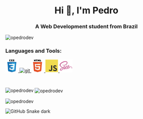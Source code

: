 <h1 align="center">Hi 👋, I'm Pedro</h1>
<h3 align="center">A Web Development student from Brazil</h3>

<p align="left"> <img src="https://komarev.com/ghpvc/?username=opedrodev&label=Profile%20views&color=0e75b6&style=flat" alt="opedrodev" /> </p>

<p align="left">
</p>

<h3 align="left">Languages and Tools:</h3>
<p align="left"> <a href="https://www.w3schools.com/css/" target="_blank" rel="noreferrer"> <img src="https://raw.githubusercontent.com/devicons/devicon/master/icons/css3/css3-original-wordmark.svg" alt="css3" width="40" height="40"/> </a> <a href="https://git-scm.com/" target="_blank" rel="noreferrer"> <img src="https://www.vectorlogo.zone/logos/git-scm/git-scm-icon.svg" alt="git" width="40" height="40"/> </a> <a href="https://www.w3.org/html/" target="_blank" rel="noreferrer"> <img src="https://raw.githubusercontent.com/devicons/devicon/master/icons/html5/html5-original-wordmark.svg" alt="html5" width="40" height="40"/> </a> <a href="https://developer.mozilla.org/en-US/docs/Web/JavaScript" target="_blank" rel="noreferrer"> <img src="https://raw.githubusercontent.com/devicons/devicon/master/icons/javascript/javascript-original.svg" alt="javascript" width="40" height="40"/> </a> <a href="https://sass-lang.com" target="_blank" rel="noreferrer"> <img src="https://raw.githubusercontent.com/devicons/devicon/master/icons/sass/sass-original.svg" alt="sass" width="40" height="40"/> </a> </p>
<br>
<p><img align="left" src="https://github-readme-stats.vercel.app/api/top-langs?username=opedrodev&show_icons=true&locale=en&layout=compact" alt="opedrodev" /></p>

<p>&nbsp;<img align="center" src="https://github-readme-stats.vercel.app/api?username=opedrodev&show_icons=true&locale=en" alt="opedrodev" /></p>

<p><img align="center" src="https://github-readme-streak-stats.herokuapp.com/?user=opedrodev&" alt="opedrodev" /></p>

![GitHub Snake dark](github-snake-dark.svg#gh-dark-mode-only)
